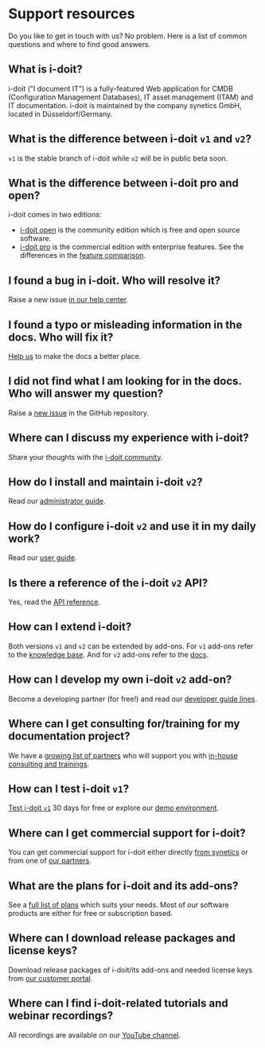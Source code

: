 # Support resources

Do you like to get in touch with us? No problem. Here is a list of common questions and where to find good answers.

## What is i-doit?

i-doit ("I document IT") is a fully-featured Web application for CMDB (Configuration Management Databases), IT asset management (ITAM) and IT documentation. i-doit is maintained by the company synetics GmbH, located in Düsseldorf/Germany.

## What is the difference between i-doit `v1` and `v2`?

`v1` is the stable branch of i-doit while `v2` will be in public beta soon.

## What is the difference between i-doit pro and open?

i-doit comes in two editions:

-   [i-doit open][open] is the community edition which is free and open source software.
-   [i-doit pro][website] is the commercial edition with enterprise features. See the differences in the [feature comparison][comparison].

## I found a bug in i-doit. Who will resolve it?

Raise a new issue [in our help center][help].

## I found a typo or misleading information in the docs. Who will fix it?

[Help us][contributing] to make the docs a better place.

## I did not find what I am looking for in the docs. Who will answer my question?

Raise a [new issue][issues] in the GitHub repository.

## Where can I discuss my experience with i-doit?

Share your thoughts with the [i-doit community][community].

## How do I install and maintain i-doit `v2`?

Read our [administrator guide][docs].

## How do I configure i-doit `v2` and use it in my daily work?

Read our [user guide][docs].

## Is there a reference of the i-doit `v2` API?

Yes, read the [API reference][docs].

## How can I extend i-doit?

Both versions `v1` and `v2` can be extended by add-ons. For `v1` add-ons refer to the [knowledge base][kb]. And for `v2` add-ons refer to the [docs][docs].

## How can I develop my own i-doit `v2` add-on?

Become a developing partner (for free!) and read our [developer guide lines][docs].

## Where can I get consulting for/training for my documentation project?

We have a [growing list of partners][partners] who will support you with [in-house consulting and trainings][trainings].

## How can I test i-doit `v1`?

[Test i-doit `v1`][trail] 30 days for free or explore our [demo environment][demo].

## Where can I get commercial support for i-doit?

You can get commercial support for i-doit either directly [from synetics][help] or from one of [our partners][partners].

## What are the plans for i-doit and its add-ons?

See a [full list of plans][plans] which suits your needs. Most of our software products are either for free or subscription based.

## Where can I download release packages and license keys?

Download release packages of i-doit/its add-ons and needed license keys from [our customer portal][portal].

## Where can I find i-doit-related tutorials and webinar recordings?

All recordings are available on our [YouTube channel][youtube].

[community]: https://community.i-doit.com/
[comparison]: https://www.i-doit.org/cmdb-it-documentation/
[contributing]: CONTRIBUTING.md
[portal]: https://portal.i-doit.com/
[demo]: https://demo.i-doit.com/
[docs]: https://docs.i-doit.com
[help]: https://help.i-doit.com/
[kb]: https://kb.i-doit.com/
[issues]: https://github.com/i-doit/docs/issues
[open]: https://i-doit.org/
[partners]: https://www.i-doit.com/en/partner/
[plans]: https://www.i-doit.com/en/i-doit/price-overview/
[trail]: https://www.i-doit.com/en/i-doit/i-doit-30-day-free-trial-download/
[trainings]: https://www.i-doit.com/en/support/producttrainings/
[website]: https://i-doit.com/
[youtube]: https://www.youtube.com/user/smartitsm
